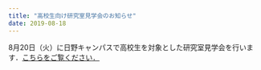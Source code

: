 ```yaml
---
title: "高校生向け研究室見学会のお知らせ"
date: 2019-08-18
---
```

8月20日（火）に日野キャンパスで高校生を対象とした研究室見学会を行います．<a href="https://www.sd.tmu.ac.jp/extra/download.html?dd=assets%2Ffiles%2Fdownload%2Fnews%2Fkennkyuushitukoukai%2F20190821_jyouhoukagakkakenkyuushitukengaku.pdf">こちらをご覧ください．</a>
